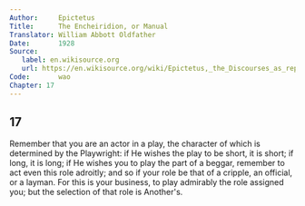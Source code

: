 ```yaml
---
Author:     Epictetus  
Title:      The Encheiridion, or Manual  
Translator: William Abbott Oldfather  
Date:       1928  
Source: 
   label: en.wikisource.org
   url: https://en.wikisource.org/wiki/Epictetus,_the_Discourses_as_reported_by_Arrian,_the_Manual,_and_Fragments/Manual 
Code:       wao  
Chapter: 17
---
```

##  17

Remember that you are an actor in a play, the character of which is determined
by the Playwright: if He wishes the play to be short, it is short; if long, it
is long; if He wishes you to play the part of a beggar, remember to act even
this role adroitly; and so if your role be that of a cripple, an official, or a
layman. For this is your business, to play admirably the role assigned you; but
the selection of that role is Another's.



